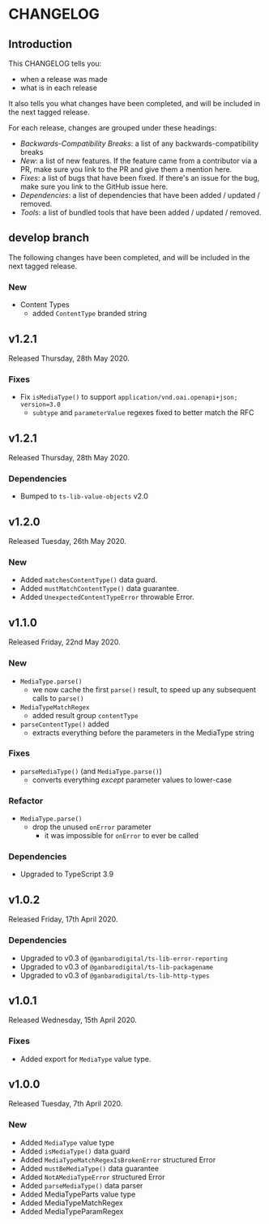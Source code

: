 # CHANGELOG

## Introduction

This CHANGELOG tells you:

* when a release was made
* what is in each release

It also tells you what changes have been completed, and will be included in the next tagged release.

For each release, changes are grouped under these headings:

* _Backwards-Compatibility Breaks_: a list of any backwards-compatibility breaks
* _New_: a list of new features. If the feature came from a contributor via a PR, make sure you link to the PR and give them a mention here.
* _Fixes_: a list of bugs that have been fixed. If there's an issue for the bug, make sure you link to the GitHub issue here.
* _Dependencies_: a list of dependencies that have been added / updated / removed.
* _Tools_: a list of bundled tools that have been added / updated / removed.

## develop branch

The following changes have been completed, and will be included in the next tagged release.

### New

* Content Types
  - added `ContentType` branded string

## v1.2.1

Released Thursday, 28th May 2020.

### Fixes

* Fix `isMediaType()` to support `application/vnd.oai.openapi+json; version=3.0`
  - `subtype` and `parameterValue` regexes fixed to better match the RFC

## v1.2.1

Released Thursday, 28th May 2020.

### Dependencies

* Bumped to `ts-lib-value-objects` v2.0

## v1.2.0

Released Tuesday, 26th May 2020.

### New

* Added `matchesContentType()` data guard.
* Added `mustMatchContentType()` data guarantee.
* Added `UnexpectedContentTypeError` throwable Error.

## v1.1.0

Released Friday, 22nd May 2020.

### New

* `MediaType.parse()`
  - we now cache the first `parse()` result, to speed up any subsequent calls to `parse()`
* `MediaTypeMatchRegex`
  - added result group `contentType`
* `parseContentType()` added
  - extracts everything before the parameters in the MediaType string

### Fixes

* `parseMediaType()` (and `MediaType.parse()`)
  - converts everything *except* parameter values to lower-case

### Refactor

* `MediaType.parse()`
  - drop the unused `onError` parameter
    - it was impossible for `onError` to ever be called

### Dependencies

* Upgraded to TypeScript 3.9

## v1.0.2

Released Friday, 17th April 2020.

### Dependencies

* Upgraded to v0.3 of `@ganbarodigital/ts-lib-error-reporting`
* Upgraded to v0.3 of `@ganbarodigital/ts-lib-packagename`
* Upgraded to v0.3 of `@ganbarodigital/ts-lib-http-types`

## v1.0.1

Released Wednesday, 15th April 2020.

### Fixes

* Added export for `MediaType` value type.

## v1.0.0

Released Tuesday, 7th April 2020.

### New

* Added `MediaType` value type
* Added `isMediaType()` data guard
* Added `MediaTypeMatchRegexIsBrokenError` structured Error
* Added `mustBeMediaType()` data guarantee
* Added `NotAMediaTypeError` structured Error
* Added `parseMediaType()` data parser
* Added MediaTypeParts value type
* Added MediaTypeMatchRegex
* Added MediaTypeParamRegex
